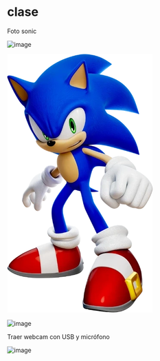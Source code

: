 # clase

Foto sonic

![image](https://github.com/user-attachments/assets/4b10a1b2-9c3d-4516-ad76-f3c3bda0c256)

![imagenDeSonic](./sonic.webp)

![image](./nombre.extension)

Traer webcam con USB y micrófono

![image](https://github.com/user-attachments/assets/60abf26b-9e11-44bb-97db-335557b61b22)


